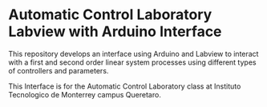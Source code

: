 # Automatic Control Laboratory Labview with Arduino Interface
This repository develops an interface using Arduino and Labview to interact with a first and second order linear system processes using different types of controllers and parameters.

This Interface is for the Automatic Control Laboratory class at Instituto Tecnologico de Monterrey campus Queretaro.


